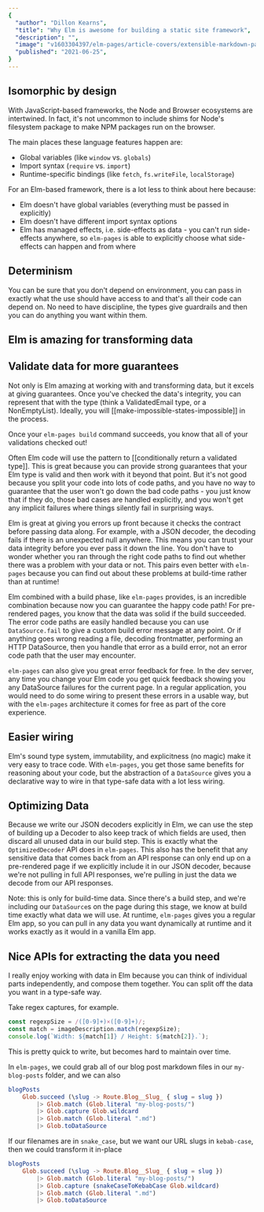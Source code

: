 ```yaml
---
{
  "author": "Dillon Kearns",
  "title": "Why Elm is awesome for building a static site framework",
  "description": "",
  "image": "v1603304397/elm-pages/article-covers/extensible-markdown-parsing_x9oolz.jpg",
  "published": "2021-06-25",
}
---
```


## Isomorphic by design

With JavaScript-based frameworks, the Node and Browser ecosystems are intertwined. In fact, it's not uncommon to include shims for Node's filesystem package to make NPM packages run on the browser.

The main places these language features happen are:

- Global variables (like `window` vs. `globals`)
- Import syntax (`require` vs. `import`)
- Runtime-specific bindings (like `fetch`, `fs.writeFile`, `localStorage`)

For an Elm-based framework, there is a lot less to think about here because:

- Elm doesn't have global variables (everything must be passed in explicitly)
- Elm doesn't have different import syntax options
- Elm has managed effects, i.e. side-effects as data - you can't run side-effects anywhere, so `elm-pages` is able to explicitly choose what side-effects can happen and from where

## Determinism

You can be sure that you don't depend on environment, you can pass in exactly what the use should have access to and that's all their code can depend on. No need to have discipline, the types give guardrails and then you can do anything you want within them.

## Elm is amazing for transforming data

## Validate data for more guarantees

Not only is Elm amazing at working with and transforming data, but it excels at giving guarantees. Once you've checked the data's integrity, you can represent that with the type (think a ValidatedEmail type, or a NonEmptyList). Ideally, you will [[make-impossible-states-impossible]] in the process.

Once your `elm-pages build` command succeeds, you know that all of your validations checked out!

Often Elm code will use the pattern to [[conditionally return a validated type]]. This is great because you can provide strong guarantees that your Elm type is valid and then work with it beyond that point. But it's not good because you split your code into lots of code paths, and you have no way to guarantee that the user won't go down the bad code paths - you just know that if they do, those bad cases are handled explicitly, and you won't get any implicit failures where things silently fail in surprising ways.

Elm is great at giving you errors up front because it checks the contract before passing data along. For example, with a JSON decoder, the decoding fails if there is an unexpected null anywhere. This means you can trust your data integrity before you ever pass it down the line. You don't have to wonder whether you ran through the right code paths to find out whether there was a problem with your data or not. This pairs even better with `elm-pages` because you can find out about these problems at build-time rather than at runtime!

Elm combined with a build phase, like `elm-pages` provides, is an incredible combination because now you can guarantee the happy code path! For pre-rendered pages, you know that the data was solid if the build succeeded. The error code paths are easily handled because you can use `DataSource.fail` to give a custom build error message at any point. Or if anything goes wrong reading a file, decoding frontmatter, performing an HTTP DataSource, then you handle that error as a build error, not an error code path that the user may encounter.

`elm-pages` can also give you great error feedback for free. In the dev server, any time you change your Elm code you get quick feedback showing you any DataSource failures for the current page. In a regular application, you would need to do some wiring to present these errors in a usable way, but with the `elm-pages` architecture it comes for free as part of the core experience.

## Easier wiring

Elm's sound type system, immutability, and explicitness (no magic) make it very easy to trace code. With `elm-pages`, you get those same benefits for reasoning about your code, but the abstraction of a `DataSource` gives you a declarative way to wire in that type-safe data with a lot less wiring.

## Optimizing Data

Because we write our JSON decoders explicitly in Elm, we can use the step of building up a Decoder to also keep track of which fields are used, then discard all unused data in our build step. This is exactly what the `OptimizedDecoder` API does in `elm-pages`. This also has the benefit that any sensitive data that comes back from an API response can only end up on a pre-rendered page if we explicitly include it in our JSON decoder, because we're not pulling in full API responses, we're pulling in just the data we decode from our API responses.

Note: this is only for build-time data. Since there's a build step, and we're including our `DataSource`s on the page during this stage, we know at build time exactly what data we will use. At runtime, `elm-pages` gives you a regular Elm app, so you can pull in any data you want dynamically at runtime and it works exactly as it would in a vanilla Elm app.

## Nice APIs for extracting the data you need

I really enjoy working with data in Elm because you can think of individual parts independently, and compose them together. You can split off the data you want in a type-safe way.

Take regex captures, for example.

```js
const regexpSize = /([0-9]+)×([0-9]+)/;
const match = imageDescription.match(regexpSize);
console.log(`Width: ${match[1]} / Height: ${match[2]}.`);
```

This is pretty quick to write, but becomes hard to maintain over time.

In `elm-pages`, we could grab all of our blog post markdown files in our `my-blog-posts` folder, and we can also

```elm
blogPosts
    Glob.succeed (\slug -> Route.Blog__Slug_ { slug = slug })
        |> Glob.match (Glob.literal "my-blog-posts/")
        |> Glob.capture Glob.wildcard
        |> Glob.match (Glob.literal ".md")
        |> Glob.toDataSource
```

If our filenames are in `snake_case`, but we want our URL slugs in `kebab-case`, then we could transform it in-place

```elm
blogPosts
    Glob.succeed (\slug -> Route.Blog__Slug_ { slug = slug })
        |> Glob.match (Glob.literal "my-blog-posts/")
        |> Glob.capture (snakeCaseToKebabCase Glob.wildcard)
        |> Glob.match (Glob.literal ".md")
        |> Glob.toDataSource
```
